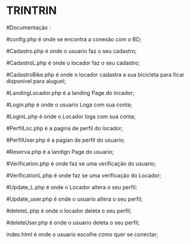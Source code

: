 # TRINTRIN

#Documentação :

#config.php é onde se encontra a conexão com o BD;

#Cadastro.php é onde o usuario faz o seu cadastro;

#CadastroL.php é onde o locador faz o seu cadastro;

#CadastroBike.php é onde o locador cadastra a sua bicicleta para ficar disponivel para aluguel;

#LandingLocador.php é a landing  Page do locador;

#Login.php é onde o usuario Loga com sua conta;

#LoginL.php é onde o Locador loga com sua conta;

#PerfilLoc.php é a pagina de perfil do locador;

#PerfilUser.php é a pagian  de perfil do usuario;

#Reserva.php é a landign Page do usuario;

#Verification.php é onde faz se uma verificação do usuario;

#VerificationL.php é onde faz se uma verificação do Locador;

#Update_L.php é onde o Locador altera o seu perfil;

#Update_user.php é onde o usuario altera o seu perfil;

#deleteL.php é onde o locador deleta o seu perfil;

#deleteUser.php é onde o usuario deleta o seu perfil;

index.html é onde o usuario escolhe como quer se conectar;

